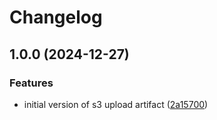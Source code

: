 # Changelog

## 1.0.0 (2024-12-27)


### Features

* initial version of s3 upload artifact ([2a15700](https://github.com/MaUhlik-cen56998/s3-upload-artifact/commit/2a157000d5822a7bbffabc4f269850787a91dbd3))
